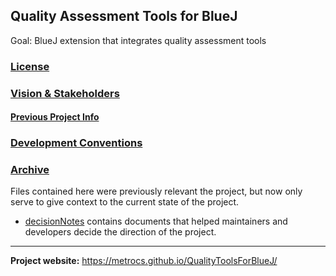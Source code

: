 ## Quality Assessment Tools for BlueJ

Goal: BlueJ extension that integrates quality assessment tools

### [License](LICENSE)

### [Vision & Stakeholders](Vision.md)

#### [Previous Project Info](RequirementsSourceInfo.md)

### [Development Conventions](DevelopmentConventions.md)

### [Archive](archive)
 Files contained here were previously relevant the project, but now only serve to give context to the current state of the project.
* [decisionNotes](archive/decisionNotes) contains documents that helped maintainers and developers decide the direction of the project.
___

__Project website:__ https://metrocs.github.io/QualityToolsForBlueJ/
